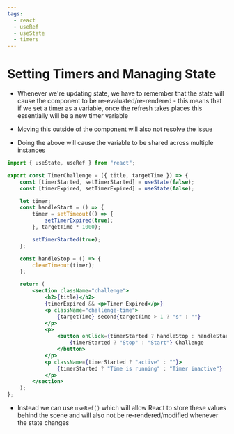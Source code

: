 ```yaml
---
tags:
  - react
  - useRef
  - useState
  - timers
---
```

# Setting Timers and Managing State
* Whenever we're updating state, we have to remember that the state will cause the component to be re-evaluated/re-rendered - this means that if we set a timer as a variable, once the refresh takes places this essentially will be a new timer variable

* Moving this outside of the component will also not resolve the issue
* Doing the above will cause the variable to be shared across multiple instances


```jsx
import { useState, useRef } from "react";

export const TimerChallenge = ({ title, targetTime }) => {
	const [timerStarted, setTimerStarted] = useState(false);
	const [timerExpired, setTimerExpired] = useState(false);

	let timer;
	const handleStart = () => {
		timer = setTimeout(() => {
			setTimerExpired(true);
		}, targetTime * 1000);

		setTimerStarted(true);
	};

	const handleStop = () => {
		clearTimeout(timer);
	};

	return (
		<section className="challenge">
			<h2>{title}</h2>
			{timerExpired && <p>Timer Expired</p>}
			<p className="challenge-time">
				{targetTime} second{targetTime > 1 ? "s" : ""}
			</p>
			<p>
				<button onClick={timerStarted ? handleStop : handleStart}>
					{timerStarted ? "Stop" : "Start"} Challenge
				</button>
			</p>
			<p className={timerStarted ? "active" : ""}>
				{timerStarted ? "Time is running" : "Timer inactive"}
			</p>
		</section>
	);
};

```

* Instead we can use `useRef()` which will allow React to store these values behind the scene and will also not be re-rendered/modified whenever the state changes


```jsx

```